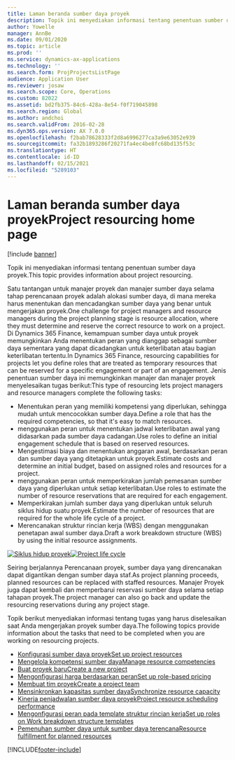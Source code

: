 ```yaml
---
title: Laman beranda sumber daya proyek
description: Topik ini menyediakan informasi tentang penentuan sumber daya proyek.
author: Yowelle
manager: AnnBe
ms.date: 09/01/2020
ms.topic: article
ms.prod: ''
ms.service: dynamics-ax-applications
ms.technology: ''
ms.search.form: ProjProjectsListPage
audience: Application User
ms.reviewer: josaw
ms.search.scope: Core, Operations
ms.custom: 82022
ms.assetid: bd2fb375-84c6-428a-8e54-f0f719045898
ms.search.region: Global
ms.author: andchoi
ms.search.validFrom: 2016-02-28
ms.dyn365.ops.version: AX 7.0.0
ms.openlocfilehash: f2bab78628333f2d8a6996277ca3a9e63052e939
ms.sourcegitcommit: fa32b1893286f20271fa4ec4be8fc68bd135f53c
ms.translationtype: HT
ms.contentlocale: id-ID
ms.lasthandoff: 02/15/2021
ms.locfileid: "5289103"
---
```

# <a name="project-resourcing-home-page"></a><span data-ttu-id="6f21f-103">Laman beranda sumber daya proyek</span><span class="sxs-lookup"><span data-stu-id="6f21f-103">Project resourcing home page</span></span>

[!include [banner](../includes/banner.md)]

<span data-ttu-id="6f21f-104">Topik ini menyediakan informasi tentang penentuan sumber daya proyek.</span><span class="sxs-lookup"><span data-stu-id="6f21f-104">This topic provides information about project resourcing.</span></span>

<span data-ttu-id="6f21f-105">Satu tantangan untuk manajer proyek dan manajer sumber daya selama tahap perencanaan proyek adalah alokasi sumber daya, di mana mereka harus menentukan dan mencadangkan sumber daya yang benar untuk mengerjakan proyek.</span><span class="sxs-lookup"><span data-stu-id="6f21f-105">One challenge for project managers and resource managers during the project planning stage is resource allocation, where they must determine and reserve the correct resource to work on a project.</span></span> <span data-ttu-id="6f21f-106">Di Dynamics 365 Finance, kemampuan sumber daya untuk proyek memungkinkan Anda menentukan peran yang dianggap sebagai sumber daya sementara yang dapat dicadangkan untuk keterlibatan atau bagian keterlibatan tertentu.</span><span class="sxs-lookup"><span data-stu-id="6f21f-106">In Dynamics 365 Finance, resourcing capabilities for projects let you define roles that are treated as temporary resources that can be reserved for a specific engagement or part of an engagement.</span></span> <span data-ttu-id="6f21f-107">Jenis penentuan sumber daya ini memungkinkan manajer dan manajer proyek menyelesaikan tugas berikut:</span><span class="sxs-lookup"><span data-stu-id="6f21f-107">This type of resourcing lets project managers and resource managers complete the following tasks:</span></span>

- <span data-ttu-id="6f21f-108">Menentukan peran yang memiliki kompetensi yang diperlukan, sehingga mudah untuk mencocokkan sumber daya.</span><span class="sxs-lookup"><span data-stu-id="6f21f-108">Define a role that has the required competencies, so that it's easy to match resources.</span></span>
- <span data-ttu-id="6f21f-109">menggunakan peran untuk menentukan jadwal keterlibatan awal yang didasarkan pada sumber daya cadangan.</span><span class="sxs-lookup"><span data-stu-id="6f21f-109">Use roles to define an initial engagement schedule that is based on reserved resources.</span></span>
- <span data-ttu-id="6f21f-110">Mengestimasi biaya dan menentukan anggaran awal, berdasarkan peran dan sumber daya yang ditetapkan untuk proyek.</span><span class="sxs-lookup"><span data-stu-id="6f21f-110">Estimate costs and determine an initial budget, based on assigned roles and resources for a project.</span></span>
- <span data-ttu-id="6f21f-111">menggunakan peran untuk memperkirakan jumlah pemesanan sumber daya yang diperlukan untuk setiap keterlibatan.</span><span class="sxs-lookup"><span data-stu-id="6f21f-111">Use roles to estimate the number of resource reservations that are required for each engagement.</span></span>
- <span data-ttu-id="6f21f-112">Memperkirakan jumlah sumber daya yang diperlukan untuk seluruh siklus hidup suatu proyek.</span><span class="sxs-lookup"><span data-stu-id="6f21f-112">Estimate the number of resources that are required for the whole life cycle of a project.</span></span>
- <span data-ttu-id="6f21f-113">Merencanakan struktur rincian kerja (WBS) dengan menggunakan penetapan awal sumber daya.</span><span class="sxs-lookup"><span data-stu-id="6f21f-113">Draft a work breakdown structure (WBS) by using the initial resource assignments.</span></span>

<span data-ttu-id="6f21f-114">[![Siklus hidup proyek](./media/projectresourcing02-1024x812.jpg)](./media/projectresourcing02.jpg)</span><span class="sxs-lookup"><span data-stu-id="6f21f-114">[![Project life cycle](./media/projectresourcing02-1024x812.jpg)](./media/projectresourcing02.jpg)</span></span>

<span data-ttu-id="6f21f-115">Seiring berjalannya Perencanaan proyek, sumber daya yang direncanakan dapat digantikan dengan sumber daya staf.</span><span class="sxs-lookup"><span data-stu-id="6f21f-115">As project planning proceeds, planned resources can be replaced with staffed resources.</span></span> <span data-ttu-id="6f21f-116">Manajer Proyek juga dapat kembali dan memperbarui reservasi sumber daya selama setiap tahapan proyek.</span><span class="sxs-lookup"><span data-stu-id="6f21f-116">The project manager can also go back and update the resourcing reservations during any project stage.</span></span>

<span data-ttu-id="6f21f-117">Topik berikut menyediakan informasi tentang tugas yang harus diselesaikan saat Anda mengerjakan proyek sumber daya.</span><span class="sxs-lookup"><span data-stu-id="6f21f-117">The following topics provide information about the tasks that need to be completed when you are working on resourcing projects.</span></span>

- [<span data-ttu-id="6f21f-118">Konfigurasi sumber daya proyek</span><span class="sxs-lookup"><span data-stu-id="6f21f-118">Set up project resources</span></span>](set-up-project-resources.md)
- [<span data-ttu-id="6f21f-119">Mengelola kompetensi sumber daya</span><span class="sxs-lookup"><span data-stu-id="6f21f-119">Manage resource competencies</span></span>](manage-resource-competencies.md)
- [<span data-ttu-id="6f21f-120">Buat proyek baru</span><span class="sxs-lookup"><span data-stu-id="6f21f-120">Create a new project</span></span>](create-new-project.md)
- [<span data-ttu-id="6f21f-121">Mengonfigurasi harga berdasarkan peran</span><span class="sxs-lookup"><span data-stu-id="6f21f-121">Set up role-based pricing</span></span>](set-up-role-based-pricing.md)
- [<span data-ttu-id="6f21f-122">Membuat tim proyek</span><span class="sxs-lookup"><span data-stu-id="6f21f-122">Create a project team</span></span>](create-project-team.md)
- [<span data-ttu-id="6f21f-123">Mensinkronkan kapasitas sumber daya</span><span class="sxs-lookup"><span data-stu-id="6f21f-123">Synchronize resource capacity</span></span>](synchronize-resource-capacity.md)
- [<span data-ttu-id="6f21f-124">Kinerja penjadwalan sumber daya proyek</span><span class="sxs-lookup"><span data-stu-id="6f21f-124">Project resource scheduling performance</span></span>](project-scheduling-performance.md)
- [<span data-ttu-id="6f21f-125">Mengonfigurasi peran pada template struktur rincian kerja</span><span class="sxs-lookup"><span data-stu-id="6f21f-125">Set up roles on Work breakdown structure templates</span></span>](set-up-roles-wbs-template.md)
- [<span data-ttu-id="6f21f-126">Pemenuhan sumber daya untuk sumber daya terencana</span><span class="sxs-lookup"><span data-stu-id="6f21f-126">Resource fulfillment for planned resources</span></span>](resource-fulfillment-planned-resources.md)


[!INCLUDE[footer-include](../includes/footer-banner.md)]